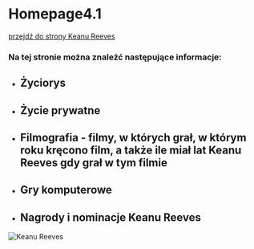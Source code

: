 # Homepage4.1
[przejdź do strony Keanu Reeves]

### Na tej stronie można znaleźć następujące informacje:

- ## Życiorys
- ## Życie prywatne
- ## Filmografia - filmy, w których grał, w którym roku kręcono film, a także ile miał lat Keanu Reeves gdy grał w tym filmie
- ## Gry komputerowe
- ## Nagrody i nominacje Keanu Reeves

![Keanu Reeves](https://github.com/1288812/Homepage4.1/blob/main/image/Reuni%C3%A3o_com_o_ator_norte-americano_Keanu_Reeves_(46806576944)_(cropped).jpg?raw=true)













[przejdź do strony Keanu Reeves]: <https://1288812.github.io/Homepage4.1/>

